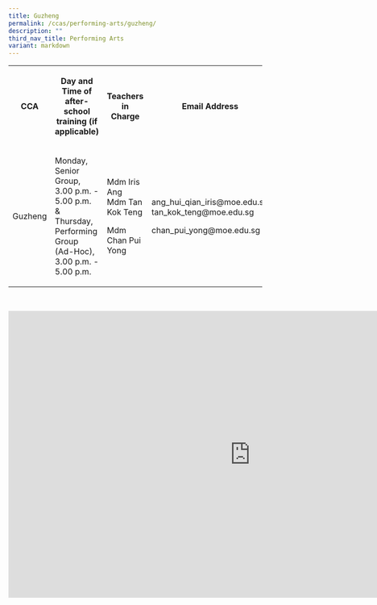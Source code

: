 ```yaml
---
title: Guzheng
permalink: /ccas/performing-arts/guzheng/
description: ""
third_nav_title: Performing Arts
variant: markdown
---
```

<table style="minWidth: 100px">
<colgroup>
<col>
<col>
<col>
<col>
</colgroup>
<tbody>
<tr>
<th rowspan="1" colspan="1">
<p>CCA</p>
</th>
<th rowspan="1" colspan="1">
<p>Day and Time of after-school training (if applicable)</p>
</th>
<th rowspan="1" colspan="1">
<p>Teachers in Charge</p>
</th>
<th rowspan="1" colspan="1">
<p>Email Address</p>
</th>
</tr>
<tr>
<td rowspan="1" colspan="1">
<p>Guzheng</p>
</td>
<td rowspan="1" colspan="1">
<p>Monday, Senior Group, 3.00 p.m. - 5.00 p.m.
<br>&amp;
<br>Thursday, Performing Group (Ad-Hoc), 3.00 p.m. - 5.00 p.m.</p>
</td>
<td rowspan="1" colspan="1">
<p>Mdm Iris Ang
<br>Mdm Tan Kok Teng</p>
<p>Mdm Chan Pui Yong</p>
</td>
<td rowspan="1" colspan="1">
<p>ang_hui_qian_iris@moe.edu.sg
<br>tan_kok_teng@moe.edu.sg</p>
<p>chan_pui_yong@moe.edu.sg</p>
</td>
</tr>
</tbody>
</table>
<p>
<br>
</p>
<div class="iframe-wrapper">
<iframe height="569" width="960" allowfullscreen="true" frameborder="0" src="https://docs.google.com/presentation/d/e/2PACX-1vQW4I9klQ0jRX0R_KV7FsFo6laQJOPMffpG7FwznyPTbfCIaN5QxF0qGqSLReOrNLrAdPYV5vBaJGHp/embed?start=false&amp;loop=false&amp;delayms=3000"></iframe>
</div>
<p></p>